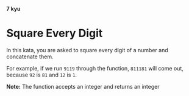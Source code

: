 **7 kyu**
# Square Every Digit

In this kata, you are asked to square every digit of a number and concatenate them.

For example, if we run `9119` through the function, `811181` will come out, because `92` is `81` and `12` is `1`.

**Note:** The function accepts an integer and returns an integer
